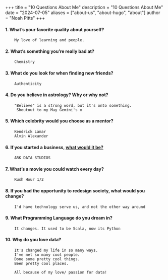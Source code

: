 +++
title = "10 Questions About Me"
description = "10 Questions About Me"
date = "2024-07-05"
aliases = ["about-us", "about-hugo", "about"]
author = "Noah Pitts"
+++


#### 1. What’s your favorite quality about yourself? 

        My love of learning and people.

#### 2. What’s something you’re really bad at? 
        
        Chemistry

#### 3. What do you look for when finding new friends? 

        Authenticity

#### 4. Do you believe in astrology? Why or why not?

        "Believe" is a strong word, but it's onto something.
         Shoutout to my May Gemini's ♊ 

#### 5. Which celebrity would you choose as a mentor?

        Kendrick Lamar
        Alvin Alexander

#### 6. If you started a business, [what would it be?](https://medium.com/@arkdatastudios/the-sole-proprietor-9bcd96ec2bbf)

        ARK DATA STUDIOS

#### 7. What’s a movie you could watch every day?

        Rush Hour 1/2

#### 8. If you had the opportunity to redesign society, what would you change?  

        I'd have technology serve us, and not the other way around

#### 9. What Programming Language do you dream in?

        It changes. It used to be Scala, now its Python

#### 10. Why do you love data?

        It's changed my life in so many ways.
        I've met so many cool people.
        Done some pretty cool things.
        Been pretty cool places.

        All because of my love/ passion for data!

   


